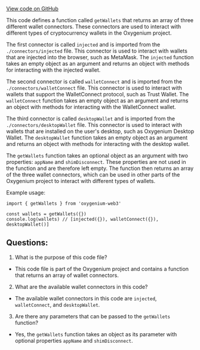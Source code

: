 [View code on GitHub](https://github.com/oxygenium/oxygenium-web3/packages/web3-react/src/wallets/index.ts)

This code defines a function called `getWallets` that returns an array of three different wallet connectors. These connectors are used to interact with different types of cryptocurrency wallets in the Oxygenium project.

The first connector is called `injected` and is imported from the `./connectors/injected` file. This connector is used to interact with wallets that are injected into the browser, such as MetaMask. The `injected` function takes an empty object as an argument and returns an object with methods for interacting with the injected wallet.

The second connector is called `walletConnect` and is imported from the `./connectors/walletConnect` file. This connector is used to interact with wallets that support the WalletConnect protocol, such as Trust Wallet. The `walletConnect` function takes an empty object as an argument and returns an object with methods for interacting with the WalletConnect wallet.

The third connector is called `desktopWallet` and is imported from the `./connectors/desktopWallet` file. This connector is used to interact with wallets that are installed on the user's desktop, such as Oxygenium Desktop Wallet. The `desktopWallet` function takes an empty object as an argument and returns an object with methods for interacting with the desktop wallet.

The `getWallets` function takes an optional object as an argument with two properties: `appName` and `shimDisconnect`. These properties are not used in the function and are therefore left empty. The function then returns an array of the three wallet connectors, which can be used in other parts of the Oxygenium project to interact with different types of wallets.

Example usage:

```
import { getWallets } from 'oxygenium-web3'

const wallets = getWallets({})
console.log(wallets) // [injected({}), walletConnect({}), desktopWallet()]
```
## Questions: 
 1. What is the purpose of this code file?
- This code file is part of the Oxygenium project and contains a function that returns an array of wallet connectors.

2. What are the available wallet connectors in this code?
- The available wallet connectors in this code are `injected`, `walletConnect`, and `desktopWallet`.

3. Are there any parameters that can be passed to the `getWallets` function?
- Yes, the `getWallets` function takes an object as its parameter with optional properties `appName` and `shimDisconnect`.